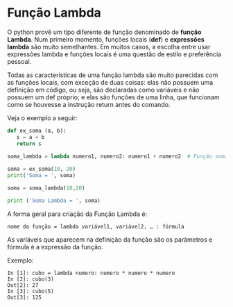 # Função Lambda

O python provê um tipo diferente de função denominado de **função Lambda**. Num primeiro momento, funções locais (**def**) e **expressões lambda** são muito semelhantes. Em muitos casos, a escolha entre usar expressões lambda e funções locais é uma questão de estilo e preferência pessoal.

Todas as características de uma função lambda são muito parecidas com as funções locais, com exceção de duas coisas: elas não possuem uma definição em código, ou seja, são declaradas como variáveis e não possuem um def próprio; e elas são funções de uma linha, que funcionam como se houvesse a instrução return antes do comando.

Veja o exemplo a seguir:

``` python runnable
def ex_soma (a, b):
   s = a + b
   return s
   
soma_lambda = lambda numero1, numero2: numero1 + numero2  # Função soma escrita como Função Lambda

soma = ex_soma(10, 20)
print('Soma = ', soma)

soma = soma_lambda(10,20)

print ('Soma Lambda = ', soma)
```
A forma geral para criação da Função Lambda é:
```
nome da função = lambda variável1, variável2, … : fórmula
```
As variáveis que aparecem na definição da função são os parâmetros e fórmula é a expressão da função.

Exemplo:
```
In [1]: cubo = lambda numero: numero * numero * numero
In [2]: cubo(3)
Out[2]: 27
In [3]: cubo(5)
Out[3]: 125
```
